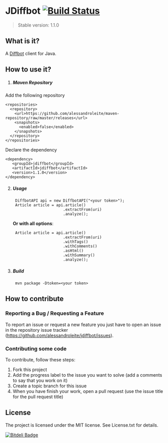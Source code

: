 JDiffbot [![Build Status](https://secure.travis-ci.org/alessandroleite/jdiffbot.png)](http://travis-ci.org/alessandroleite/jdiffbot) 
===================
> Stable version: 1.1.0

What is it?
------------

A [Diffbot](http://www.diffbot.com/) client for Java.


How to use it?
------------

1. ##### Maven Repository

Add the following repository

    <repositories>
      <repository>        
        <url>https://github.com/alessandroleite/maven-repository/raw/master/releases</url>
        <snapshots>
          <enabled>false</enabled>
        </snapshots>
      </repository>
    </repositories>

Declare the dependency

    <dependency>
       <groupId>jdiffbot</groupId>
       <artifactId>jdiffbot</artifactId>
       <version>1.1.0</version>
    </dependency>


2. ##### Usage

		DiffbotAPI api = new DiffbotAPI("<your token>");
		Article article = api.article()
                             .extractFrom(uri)
                             .analyze();
				 
	__Or with all options__:
	
		Article article = api.article()
                             .extractFrom(uri)	
                             .withTags()
                             .withComments()
                             .asHtml()
                             .withSummary()
                             .analyze();	  
3. ##### Build
		mvn package -Dtoken=<your token>                                                    
                       	 

How to contribute
--------------

### Reporting a Bug / Requesting a Feature

To report an issue or request a new feature you just have to open an issue in the repository issue tracker (<https://github.com/alessandroleite/jdiffbot/issues>).

### Contributing some code

To contribute, follow these steps:

 1. Fork this project
 2. Add the progress label to the issue you want to solve (add a comments to say that you work on it)
 3. Create a topic branch for this issue
 4. When you have finish your work, open a pull request (use the issue title for the pull request title)

## License 

The project is licensed under the MIT license. 
See License.txt for details.

[![Bitdeli Badge](https://d2weczhvl823v0.cloudfront.net/alessandroleite/jdiffbot/trend.png)](https://bitdeli.com/free "Bitdeli Badge")
